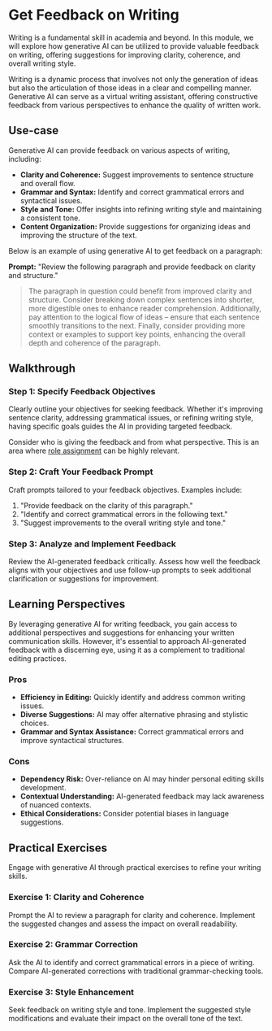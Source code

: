 # Get Feedback on Writing

Writing is a fundamental skill in academia and beyond. In this module, we will explore how generative AI can be utilized to provide valuable feedback on writing, offering suggestions for improving clarity, coherence, and overall writing style.

Writing is a dynamic process that involves not only the generation of ideas but also the articulation of those ideas in a clear and compelling manner. Generative AI can serve as a virtual writing assistant, offering constructive feedback from various perspectives to enhance the quality of written work.

## Use-case

Generative AI can provide feedback on various aspects of writing, including:
- **Clarity and Coherence:** Suggest improvements to sentence structure and overall flow.
- **Grammar and Syntax:** Identify and correct grammatical errors and syntactical issues.
- **Style and Tone:** Offer insights into refining writing style and maintaining a consistent tone.
- **Content Organization:** Provide suggestions for organizing ideas and improving the structure of the text.

Below is an example of using generative AI to get feedback on a paragraph:

  **Prompt:** "Review the following paragraph and provide feedback on clarity and structure."

> The paragraph in question could benefit from improved clarity and structure. Consider breaking down complex sentences into shorter, more digestible ones to enhance reader comprehension. Additionally, pay attention to the logical flow of ideas – ensure that each sentence smoothly transitions to the next. Finally, consider providing more context or examples to support key points, enhancing the overall depth and coherence of the paragraph.

## Walkthrough

### Step 1: Specify Feedback Objectives

Clearly outline your objectives for seeking feedback. Whether it's improving sentence clarity, addressing grammatical issues, or refining writing style, having specific goals guides the AI in providing targeted feedback.

Consider who is giving the feedback and from what perspective. This is an area where [role assignment](/Skills/Role%20assignment.md) can be highly relevant.

### Step 2: Craft Your Feedback Prompt

Craft prompts tailored to your feedback objectives. Examples include:
1. "Provide feedback on the clarity of this paragraph."
2. "Identify and correct grammatical errors in the following text."
3. "Suggest improvements to the overall writing style and tone."

### Step 3: Analyze and Implement Feedback

Review the AI-generated feedback critically. Assess how well the feedback aligns with your objectives and use follow-up prompts to seek additional clarification or suggestions for improvement.

## Learning Perspectives

By leveraging generative AI for writing feedback, you gain access to additional perspectives and suggestions for enhancing your written communication skills. However, it's essential to approach AI-generated feedback with a discerning eye, using it as a complement to traditional editing practices.

### Pros
- **Efficiency in Editing:** Quickly identify and address common writing issues.
- **Diverse Suggestions:** AI may offer alternative phrasing and stylistic choices.
- **Grammar and Syntax Assistance:** Correct grammatical errors and improve syntactical structures.

### Cons
- **Dependency Risk:** Over-reliance on AI may hinder personal editing skills development.
- **Contextual Understanding:** AI-generated feedback may lack awareness of nuanced contexts.
- **Ethical Considerations:** Consider potential biases in language suggestions.

## Practical Exercises

Engage with generative AI through practical exercises to refine your writing skills.

### Exercise 1: Clarity and Coherence
Prompt the AI to review a paragraph for clarity and coherence. Implement the suggested changes and assess the impact on overall readability.

### Exercise 2: Grammar Correction
Ask the AI to identify and correct grammatical errors in a piece of writing. Compare AI-generated corrections with traditional grammar-checking tools.

### Exercise 3: Style Enhancement
Seek feedback on writing style and tone. Implement the suggested style modifications and evaluate their impact on the overall tone of the text.
